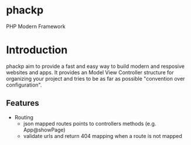 # phackp
PHP Modern Framework

# Introduction
phackp aim to provide a fast and easy way to build modern and resposive websites and apps.
It provides an Model View Controller structure for organizing your project and tries to be as far as possible "convention over configuration".


## Features
* Routing
  * json mapped routes points to controllers methods (e.g. App@showPage)
  * validate urls and return 404 mapping when a route is not mapped 

